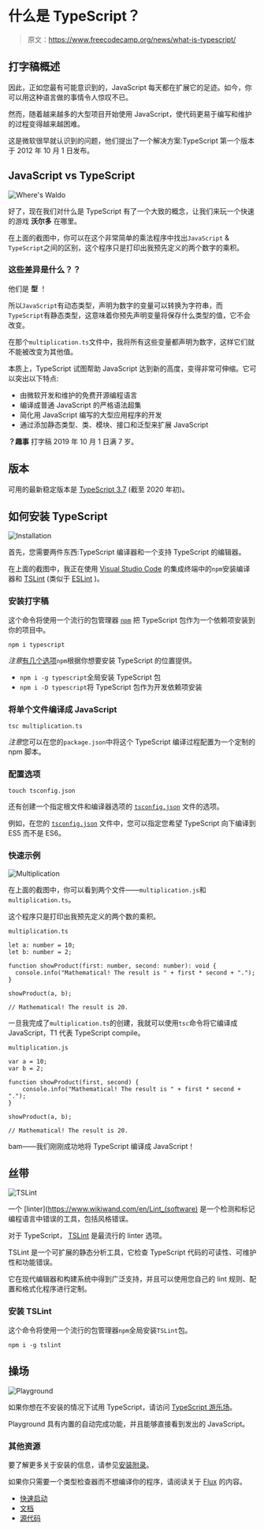 # 什么是 TypeScript？

> 原文：<https://www.freecodecamp.org/news/what-is-typescript/>

## **打字稿概述**

因此，正如您最有可能意识到的，JavaScript 每天都在扩展它的足迹。如今，你可以用这种语言做的事情令人惊叹不已。

然而，随着越来越多的大型项目开始使用 JavaScript，使代码更易于编写和维护的过程变得越来越困难。

这是微软很早就认识到的问题，他们提出了一个解决方案:TypeScript 第一个版本于 2012 年 10 月 1 日发布。

## **JavaScript vs TypeScript**

![Where's Waldo](img/d40af0b1e005a7accc379679298f05b5.png)

好了，现在我们对什么是 TypeScript 有了一个大致的概念，让我们来玩一个快速的游戏 ****沃尔多**** 在哪里。

在上面的截图中，你可以在这个非常简单的乘法程序中找出`JavaScript` & `TypeScript`之间的区别，这个程序只是打印出我预先定义的两个数字的乘积。

### 这些差异是什么？？️

他们是 ****型**** ！

所以`JavaScript`有动态类型，声明为数字的变量可以转换为字符串，而`TypeScript`有静态类型，这意味着你预先声明变量将保存什么类型的值，它不会改变。

在那个`multiplication.ts`文件中，我将所有这些变量都声明为数字，这样它们就不能被改变为其他值。

本质上，TypeScript 试图帮助 JavaScript 达到新的高度，变得非常可伸缩。它可以突出以下特点:

*   由微软开发和维护的免费开源编程语言
*   编译成普通 JavaScript 的严格语法超集
*   简化用 JavaScript 编写的大型应用程序的开发
*   通过添加静态类型、类、模块、接口和泛型来扩展 JavaScript

****？趣事**** 打字稿 2019 年 10 月 1 日满 7 岁。

## 版本

可用的最新稳定版本是 [TypeScript 3.7](https://www.typescriptlang.org/docs/handbook/release-notes/typescript-3-7.html) (截至 2020 年初)。

## **如何安装 TypeScript**

![Installation](img/a0f9b48200adcd2ae22f8604f868158a.png)

首先，您需要两件东西:TypeScript 编译器和一个支持 TypeScript 的编辑器。

在上面的截图中，我正在使用 [Visual Studio Code](https://code.visualstudio.com/) 的集成终端中的`npm`安装编译器和 [TSLint](https://github.com/palantir/tslint) (类似于 [ESLint](https://eslint.org/) )。

### **安装打字稿**

这个命令将使用一个流行的包管理器 [`npm`](https://www.npmjs.com/) 把 TypeScript 包作为一个依赖项安装到你的项目中。

```
npm i typescript
```

*注意*[有几个选项](https://docs.npmjs.com/cli/install)`npm`根据你想要安装 TypeScript 的位置提供。

*   `npm i -g typescript`全局安装 TypeScript 包
*   `npm i -D typescript`将 TypeScript 包作为开发依赖项安装

### **将单个文件编译成 JavaScript**

```
tsc multiplication.ts
```

*注意*您可以在您的`package.json`中将这个 TypeScript 编译过程配置为一个定制的 npm 脚本。

### **配置选项**

```
touch tsconfig.json
```

还有创建一个指定根文件和编译器选项的 [`tsconfig.json`](https://www.typescriptlang.org/docs/handbook/tsconfig-json.html) 文件的选项。

例如，在您的 [`tsconfig.json`](https://www.typescriptlang.org/docs/handbook/tsconfig-json.html) 文件中，您可以指定您希望 TypeScript 向下编译到 ES5 而不是 ES6。

### **快速示例**

![Multiplication](img/d5af9cd7e5bd93a47761db2e4ef5eafa.png)

在上面的截图中，你可以看到两个文件——`multiplication.js`和`multiplication.ts`。

这个程序只是打印出我预先定义的两个数的乘积。

`multiplication.ts`

```
let a: number = 10;
let b: number = 2;

function showProduct(first: number, second: number): void {
  console.info("Mathematical! The result is " + first * second + ".");
}

showProduct(a, b);

// Mathematical! The result is 20.
```

一旦我完成了`multiplication.ts`的创建，我就可以使用`tsc`命令将它编译成 JavaScript，T1 代表 TypeScript compile。

`multiplication.js`

```
var a = 10;
var b = 2;

function showProduct(first, second) {
    console.info("Mathematical! The result is " + first * second + ".");
}

showProduct(a, b);

// Mathematical! The result is 20.
```

bam——我们刚刚成功地将 TypeScript 编译成 JavaScript！

## **丝带**

![TSLint](img/e1c12f78fe584466f21489ce1f4ed4d9.png)

一个 [linter](https://www.wikiwand.com/en/Lint_(software) 是一个检测和标记编程语言中错误的工具，包括风格错误。

对于 TypeScript， [TSLint](http://palantir.github.io/tslint) 是最流行的 linter 选项。

TSLint 是一个可扩展的静态分析工具，它检查 TypeScript 代码的可读性、可维护性和功能错误。

它在现代编辑器和构建系统中得到广泛支持，并且可以使用您自己的 lint 规则、配置和格式化程序进行定制。

### **安装 TSLint**

这个命令将使用一个流行的包管理器`npm`全局安装`TSLint`包。

```
npm i -g tslint
```

## 操场

![Playground](img/f00d1723947559c6b2f677fc5ceda1d0.png)

如果你想在不安装的情况下试用 TypeScript，请访问 [TypeScript 游乐场](http://www.typescriptlang.org/play/index.html)。

Playground 具有内置的自动完成功能，并且能够直接看到发出的 JavaScript。

### **其他资源**

要了解更多关于安装的信息，请参见[安装附录](https://guide.freecodecamp.org/typescript/src/articles/typescript/appendix-installation/index.md)。

如果你只需要一个类型检查器而不想编译你的程序，请阅读关于 [Flux](https://facebook.github.io/flux/) 的内容。

*   [快速启动](http://www.typescriptlang.org/samples/index.html)
*   [文档](http://www.typescriptlang.org/docs/home.html)
*   [源代码](https://github.com/Microsoft/TypeScript)